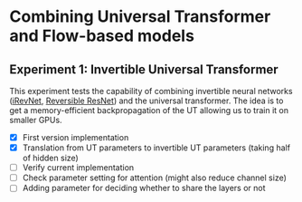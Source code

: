 # Combining Universal Transformer and Flow-based models

## Experiment 1: Invertible Universal Transformer
This experiment tests the capability of combining invertible neural networks ([iRevNet](https://arxiv.org/abs/1802.07088), [Reversible ResNet](https://arxiv.org/abs/1707.04585)) and the universal transformer. The idea is to get a memory-efficient backpropagation of the UT allowing us to train it on smaller GPUs. 

* [X] First version implementation 
* [X] Translation from UT parameters to invertible UT parameters (taking half of hidden size)
* [ ] Verify current implementation
* [ ] Check parameter setting for attention (might also reduce channel size) 
* [ ] Adding parameter for deciding whether to share the layers or not
